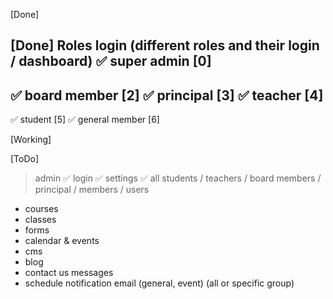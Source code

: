 [Done]

[Done] Roles login (different roles and their login / dashboard)
✅ super admin [0]
---
✅ board member [2]
✅ principal [3]
✅ teacher [4]
---
✅ student [5]
✅ general member [6]

[Working]

[ToDo]

> admin
✅ login
✅ settings
✅ all students / teachers / board members / principal / members / users
- courses
- classes
- forms
- calendar & events
- cms
- blog
- contact us messages
- schedule notification email (general, event) (all or specific group)